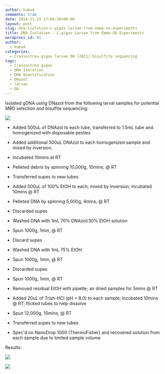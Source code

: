 ```yaml
---
author: kubu4
comments: true
date: 2014-11-21 17:04:50+00:00
layout: post
slug: dna-isolation-c-gigas-larvae-from-emma-oa-experiments
title: DNA Isolation - C.gigas Larvae from Emma OA Experiments
wordpress_id: 81
author:
  - kubu4
categories:
  - Crassostrea gigas larvae OA (2011) bisulfite sequencing
tags:
  - Crassostrea gigas
  - DNA Isolation
  - DNA Quantification
  - DNazol
  - larvae
  - OA
---
```


Isolated gDNA using DNazol from the following larval samples for potential MBD selection and bisulfite sequencing:

![](https://eagle.fish.washington.edu/Arabidopsis/20141121%20-%20Gigas%20larvae%20OA%20tubes.jpg)

- Added 500uL of DNAzol to each tube, transferred to 1.5mL tube and homogenized with disposable pestles

- Added additional 500uL DNAzol to each homogenized sample and mixed by inversion.

- Incubated 10mins at RT

- Pelleted debris by spinning 10,000g, 10mins, @ RT

- Transferred supes to new tubes

- Added 500uL of 100% EtOH to each; mixed by inversion; incubated 10mins @ RT

- Pelleted DNA by spinning 5,000g, 4mins, @ RT

- Discarded supes

- Washed DNA with 1mL 70% DNAzol/30% EtOH solution

- Spun 1000g, 1min, @ RT

- Discard supes

- Washed DNA with 1mL 75% EtOH

- Spun 1000g, 1min, @ RT

- Discarded supes

- Spun 1000g, 1min, @ RT

- Removed residual EtOH with pipette; air dried samples for 5mins @ RT

- Added 20uL of Trish-HCl (pH = 8.0) to each sample; incubated 10mins @ RT; flicked tubes to help dissolve

- Spun 12,000g, 10mins, @ RT

- Transferred supes to new tubes

- Spec'd on NanoDrop 1000 (ThermoFisher) and recovered solution from each sample due to limited sample volume

Results:

![](https://eagle.fish.washington.edu/Arabidopsis/20141121%20-%20Gigas%20larvae%20OA%20gDNA%20ODs-01.JPG)

![](https://eagle.fish.washington.edu/Arabidopsis/20141121%20-%20Gigas%20larvae%20OA%20gDNA%20ODs%20Plots.JPG)
